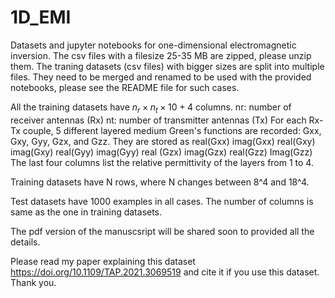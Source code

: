 # 1D_EMI
Datasets and jupyter notebooks for one-dimensional electromagnetic inversion.
The csv files with a filesize 25-35 MB are zipped, please unzip them.
The traning datasets (csv files) with bigger sizes are split into multiple files. They need to be merged and renamed to be used with the provided notebooks, please see the README file for such cases.

All the training datasets have $n_r \times n_t\times 10+4$ columns.
nr: number of receiver antennas (Rx)
nt: number of transmitter antennas (Tx)
For each Rx-Tx couple, 5 different layered medium Green's functions are recorded: Gxx, Gxy, Gyy, Gzx, and Gzz. They are stored as 
real(Gxx) imag(Gxx) real(Gxy) imag(Gxy) real(Gyy) imag(Gyy) real (Gzx) imag(Gzx) real(Gzz) Imag(Gzz)
The last four columns list the relative permittivity of the layers from 1 to 4.

Training datasets have N rows, where N changes between 8^4 and 18^4.

Test datasets have 1000 examples in all cases. The number of columns is same as the one in training datasets.

The pdf version of the manuscsript will be shared soon to provided all the details.

Please read my paper explaining this dataset
https://doi.org/10.1109/TAP.2021.3069519
and cite it if you use this dataset. Thank you.
